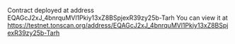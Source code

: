 Contract deployed at address EQAGcJ2xJ_4bnrquMVl1Pkiy13xZ8BSpjexR39zy25b-Tarh
You can view it at https://testnet.tonscan.org/address/EQAGcJ2xJ_4bnrquMVl1Pkiy13xZ8BSpjexR39zy25b-Tarh